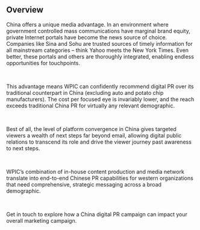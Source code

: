 ## Overview 

China offers a unique media advantage. In an environment where government controlled mass communications have marginal brand equity, private Internet portals have become the news source of choice. Companies like Sina and Sohu are trusted sources of timely information for all mainstream categories &#x2013; think Yahoo meets the New York Times. Even better, these portals and others are thoroughly integrated, enabling endless opportunities for touchpoints.

&#xA0;

This advantage means WPIC can confidently recommend digital PR over its traditional counterpart in China (excluding auto and potato chip manufacturers). The cost per focused eye is invariably lower, and the reach exceeds traditional China PR for virtually any relevant demographic.

&#xA0;

Best of all, the level of platform convergence in China gives targeted viewers a wealth of next steps far beyond email, allowing digital public relations to transcend its role and drive the viewer journey past awareness to next steps.

&#xA0;

WPIC&#x2019;s combination of in-house content production and media network translate into end-to-end Chinese PR capabilities for western organizations that need comprehensive, strategic messaging across a broad demographic.

&#xA0;

Get in touch to explore how a China digital PR campaign can impact your overall marketing campaign.